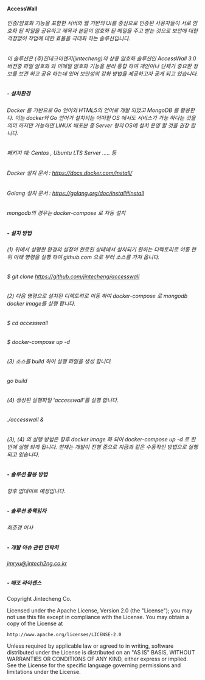 #### AccessWall

###### 인증/암호화 기능을 포함한 서버와 웹 기반의 UI를 중심으로 인증된 사용자들이 서로 암호화 된 파일을 공유하고 제목과 본문이 암호화 된 메일을 주고 받는 것으로 보안에 대한 걱정없이 작업에 대한 효율을 극대화 하는 솔루션입니다.

###### 이 솔루션은 (주)진테크이엔지(jintecheng)의 상용 암호화 솔루션인 AccessWall 3.0 버전중 파일 암호화 와 이메일 암호화 기능을 분리 통합 하여 개인이나 단체가 중요한 정보를 보관 하고 공유 하는데 있어 보안성의 강화 방법을 제공하고자 공개 되고 있습니다.

##### - 설치환경

###### Docker 를 기반으로 Go 언어와 HTML5의 언어로 개발 되었고 MongoDB 를 활용한다. 이는 docker와 Go 언어가 설치되는 어떠한 OS 에서도 서비스가 가능 하다는 것을 의미 하지만 가능하면 LINUX 배포본 중 Server 형의 OS에 설치 운영 할 것을 권장 합니다. 

###### 패키지 예: Centos , Ubuntu LTS Server ..... 등

###### Docker 설치 문서 : <https://docs.docker.com/install/>

###### Golang 설치 문서 : <https://golang.org/doc/install#install>

###### mongodb의 경우는 docker-compose 로 자동 설치

##### - 설치 방법

###### (1) 위에서 설명한 환경의 설정이 완료된 상태에서 설치되기 원하는 디렉토리로 이동 한 뒤 아래 명령을 실행 하여 github.com 으로 부터 소스를 가져 옵니다.

###### $ git clone https://github.com/jintecheng/accesswall

###### (2) 다음 명령으로 설치된 디렉토리로 이동 하여 docker-compose 로 mongodb docker image를 실행 합니다. 

###### $ cd accesswall

###### $ docker-compose up -d 

###### (3) 소스를 build 하여 실행 파일을 생성 합니다. 

###### go build

###### (4) 생성된 실행파일 'accesswall'를 실행 합니다.

###### ./accesswall & 

###### (3), (4) 의 실행 방법은 향후 docker image 화 되어 docker-compose up -d 로 한번에 실행 되게 됩니다. 현재는 개발이 진행 중으로 지금과 같은 수동적인 방법으로 실행 되고 있습니다. 

##### - 솔루션 활용 방법 

###### 향후 업데이트 예정입니다.

##### - 솔루션 총책임자 

###### 최준경 이사

##### - 개발 이슈 관련 연락처

###### <jmryu@jintech2ng.co.kr>

##### - 배포 라이센스 

Copyright Jintecheng Co.

Licensed under the Apache License, Version 2.0 (the "License");
you may not use this file except in compliance with the License.
You may obtain a copy of the License at

    http://www.apache.org/licenses/LICENSE-2.0

Unless required by applicable law or agreed to in writing, software
distributed under the License is distributed on an "AS IS" BASIS,
WITHOUT WARRANTIES OR CONDITIONS OF ANY KIND, either express or implied.
See the License for the specific language governing permissions and
limitations under the License.

